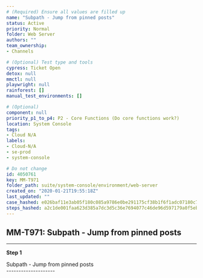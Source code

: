 ```yaml
---
# (Required) Ensure all values are filled up
name: "Subpath - Jump from pinned posts"
status: Active
priority: Normal
folder: Web Server
authors: ""
team_ownership: 
- Channels

# (Optional) Test type and tools
cypress: Ticket Open
detox: null
mmctl: null
playwright: null
rainforest: []
manual_test_environments: []

# (Optional)
component: null
priority_p1_to_p4: P2 - Core Functions (Do core functions work?)
location: System Console
tags: 
- Cloud N/A
labels: 
- Cloud-N/A
- se-prod
- system-console

# Do not change
id: 4050761
key: MM-T971
folder_path: suite/system-console/environment/web-server
created_on: "2020-01-21T19:55:18Z"
last_updated: ""
case_hashed: e026baf11e3ab05f180c085a9786e0be291175cf38b1f6f1adc07180c73610cbd3d6b6a94702945539ef2cffdc69fe8e
steps_hashed: a2c1de001faa623d385a7dc3d5c36e7694077c46de96d597179a0f5eb2eb0dbd37481d4be88c64293d8728ea140828ac
---
```


## MM-T971: Subpath - Jump from pinned posts

---

**Step 1**

Subpath - Jump from pinned posts\
\--------------------
